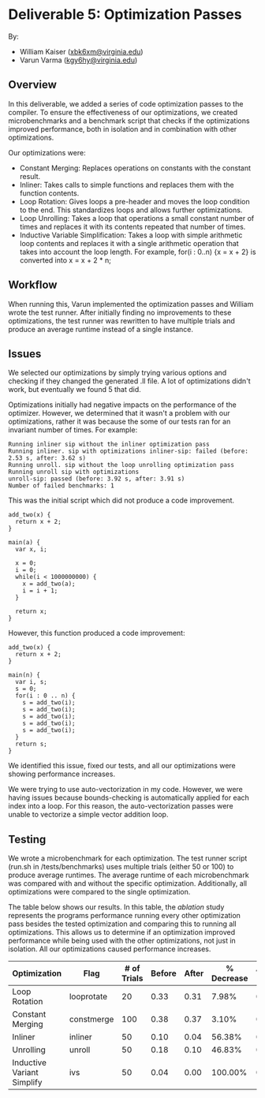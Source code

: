 # Deliverable 5: Optimization Passes

By:

- William Kaiser (xbk6xm@virginia.edu)
- Varun Varma (kgy6hy@virginia.edu)

## Overview

In this deliverable, we added a series of code optimization passes to the compiler. To ensure the effectiveness of our optimizations, we created microbenchmarks and a benchmark script that checks if the optimizations improved performance, both in isolation and in combination with other optimizations.

Our optimizations were: 
- Constant Merging: Replaces operations on constants with the constant result.
- Inliner: Takes calls to simple functions and replaces them with the function contents.
- Loop Rotation: Gives loops a pre-header and moves the loop condition to the end. This standardizes loops and allows further optimizations.
- Loop Unrolling: Takes a loop that operations a small constant number of times and replaces it with its contents repeated that number of times.
- Inductive Variable Simplification: Takes a loop with simple arithmetic loop contents and replaces it with a single arithmetic operation that takes into account the loop length. For example, for(i : 0..n) {x = x + 2} is converted into x = x + 2 * n; 

## Workflow

When running this, Varun implemented the optimization passes and William wrote the test runner. After initially finding no improvements to these optimizations, the test runner was rewritten to have multiple trials and produce an average runtime instead of a single instance. 

## Issues

We selected our optimizations by simply trying various options and checking if they changed the generated .ll file. A lot of optimizations didn't work, but eventually we found 5 that did.

Optimizations initially had negative impacts on the performance of the optimizer. However, we determined that it wasn't a problem with our optimizations, rather it was because the some of our tests ran for an invariant number of times. For example:

```console
Running inliner sip without the inliner optimization pass
Running inliner. sip with optimizations inliner-sip: failed (before: 2.53 s, after: 3.62 s)
Running unroll. sip without the loop unrolling optimization pass
Running unroll sip with optimizations
unroll-sip: passed (before: 3.92 s, after: 3.91 s)
Number of failed benchmarks: 1
```

This was the initial script which did not produce a code improvement.

```
add_two(x) {
  return x + 2;
}

main(a) {
  var x, i;

  x = 0;
  i = 0;
  while(i < 1000000000) {
    x = add_two(a);
    i = i + 1;
  }
  
  return x;
}
```

However, this function produced a code improvement:

```console
add_two(x) {
  return x + 2;
}

main(n) {
  var i, s;
  s = 0;
  for(i : 0 .. n) {
    s = add_two(i);
    s = add_two(i);
    s = add_two(i);
    s = add_two(i);
    s = add_two(i);
  }
  return s;
}
```

We identified this issue, fixed our tests, and all our optimizations were showing performance increases.

We were trying to use auto-vectorization in my code. However, we were having issues because bounds-checking is automatically applied for each index into a loop. For this reason, the auto-vectorization passes were unable to vectorize a simple vector addition loop.

## Testing

We wrote a microbenchmark for each optimization. The test runner script (run.sh in /tests/benchmarks) uses multiple trials (either 50 or 100) to produce average runtimes. The average runtime of each microbenchmark was compared with and without the specific optimization. Additionally, all optimizations were compared to the single optimization.

The table below shows our results. In this table, the *ablation* study represents the programs performance running every other optimization pass besides the tested optimization and comparing this to running all optimizations. This allows us to determine if an optimization improved performance while being used with the other optimizations, not just in isolation. All our optimizations caused performance increases.


| Optimization               | Flag       | \# of Trials | Before | After | % Decrease | Ablation Before | Ablation After | % Decrease |
| -------------------------- | ---------- | ------------ | ------ | ----- | ---------- | --------------- | -------------- | ---------- |
| Loop Rotation              | looprotate | 20           | 0.33   | 0.31  | 7.98%      | 0.29            | 0.27           | 7.0%       |
| Constant Merging           | constmerge | 100          | 0.38   | 0.37  | 3.10%      | 0.37            | 0.00           | 100.0%     |
| Inliner                    | inliner    | 50           | 0.10   | 0.04  | 56.38%     | 0.09            | 0.02           | 78.0%      |
| Unrolling                  | unroll     | 50           | 0.18   | 0.10  | 46.83%     | 0.18            | 0.10           | 47.2%      |
| Inductive Variant Simplify | ivs        | 50           | 0.04   | 0.00  | 100.00%    | 0.04            | 0.00           | 100.0%     |

